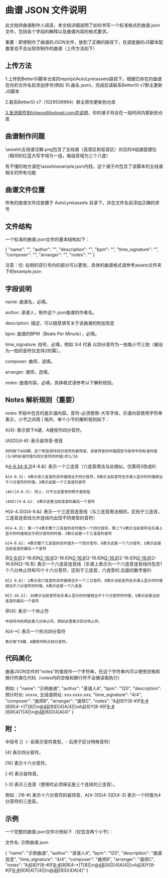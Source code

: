 # 曲谱 JSON 文件说明
此文档供曲谱制作人阅读，本文档详细说明了如何书写一个标准格式的曲谱.json文件，包括各个字段的解释以及曲谱内容的格式要求。

重要：即使制作了曲谱的JSON文件，放到了正确的路径下，在调度器的JS脚本配置里也不会出现你制作的曲谱（上传方法如下）

## 上传方法
1.上传到BetterGI脚本仓库的repo\js\AutoLyre\assets路径下，根据已存在的曲谱在你的文件名前添加序号(例如 10.曲名.json)，完成后请联系BetterGI v7群主更新JS脚本

2.联系BetterGI v7（1029539994）群主帮你更新到仓库

3.发送邮件到hijiwos@hotmail.com并说明，你的谱子将会在一段时间内更新到仓库

## 曲谱制作问题
\assets\五线谱注解.png包含了五线谱（高音区和低音区）对应的4组键盘键位（相邻的红蓝大写字母为一组，每组音域为三个八度）

有不懂的地方请在\assets\example.json内找，这个谱子内包含了该脚本的五线谱相关的所有功能

## 曲谱文件位置
所有的曲谱文件应放置于 AutoLyre\assets 目录下，并在文件名前添加正确的序号

## 文件结构
一个标准的曲谱.json文件的基本结构如下：

{
  "name": "",
  "author": "",
  "description": "",
  "bpm": "",
  "time_signature": "",
  "composer": "",
  "arranger": "",
  "notes": ""
}

注意：仅: 右侧的双引号内的部分可以更改，具体的曲谱格式请参考assets文件夹下的example.json
## 字段说明
name: 曲谱名，必填。

author: 录谱人，制作这个.json曲谱的作者名。

description: 描述，可以随意填写关于该曲谱的附加信息

bpm: 曲谱的BPM（Beats Per Minute），必填。

time_signature: 拍号，必填，例如 3/4 代表 以四分音符为一拍每小节三拍（被设为一拍的音符仅支持2的幂）。

composer: 曲师，选填。

arranger: 谱师，选填。

notes: 曲谱内容，必填，具体格式请参考以下解析规则。

## Notes 解析规则（重要）
notes 字段中包含的是乐谱内容。音符-必须使用-大写字母，乐谱内容使用字符串表示，小节之间用 | 隔开。单个小节的解析规则如下：

A[4]: 表示按下A键，A键视作四分音符。

(ASD)[4-#]: 表示装饰音·倚音

	同时按下ASD键，这个和弦视作四分音符的装饰音，该装饰音的时值固定为拍号中的标准时值(3/4的标准时值为四分音符的时值)的1/16

A[4-8.3](AS)[4-8.3](ASD)[4-8.&]: 表示一个三连音（六连音用法与此相似，仅需将3改成6）

	A[4-8.3]: 4表示该三连音的总时值相当于四分音符，8表示当前音符在乐谱上显示的时值相当于八分音符的时值，3表示这是一个三连音的音符
	
	(AS)[4-8.3]: 同上，只不过这里举的例子是和弦
	
	(ASD)[4-8.&]: $表示这是当前连音的最后一个音符

H[4-4.3]G[4-8.&]: 表示一个三连音连音线（与三连音用法相同，区别于三连音，三连音连音线允许连线内出现不同类型的音符）

	H[4-4.3]: 第一个4表示整个三连音的总时值为一个四分音符，第二个4表示当前音符在乐谱上显示的时值相当于四分音符的时值，3表示这是一个三连音的音符
	
	G[4-8.&]: 4表示整个三连音的总时值为一个四分音符，8表示这是一个八分音符，$表示这是当前连音的最后一个音符

@[2-8.6](AF)[2-16.6]N[2-16.6](AF)[2-16.6]N[2-16.6](AF)[2-16.6]N[2-16.6](AF)[2-16.6]N[2-16.6](AF)[2-16.6]N[2-16.$]: 表示一个六连音连音线（乐谱上表示为一个六连音连音线内包含1个八分休止符和10个十六分音符，区别于三连音，六连音的.后面的数字是6）

	@[2-8.6]: 2表示该六连音的总时值相当于一个二分音符，8表示当前音符在乐谱上显示的时值相当于八分音符的时值，6表示这是一个六连音
	
	N[2-16.$]: 16表示当前音符在乐谱上显示的时值相当于十六分音符的时值，$表示这是当前连音的最后一个音符

@[4]: 表示一个休止符

	中括号内标明这是几分休止符，例如这里表示四分休止符。

A[4-*]: 表示一个附点四分音符

	表示按下A键，A键视作附点四分音符。

## 代码美化
曲谱JSON文件的"notes"的值视作一个字符串，在这个字符串内可以使用空格和换行符美化代码（notes内的空格和换行符不会被读取执行）

例如: 
{
  "name": "示例曲谱",
  "author": "录谱人A",
  "bpm": "120",
  "description": 预计时长: xxxxx, 五线谱网址: xxx.xxxx.xxx,
  "time_signature": "4/4",
  "composer": "曲师B",
  "arranger": "谱师C",
  "notes": "A[4](ASD)[8]Y[8-#]F[8-#](DFG)[8]R[4-*]T[8]|\n@[4](DFG)[8](CVB)[8]D[4]A[4]|\nA[4](ASD)[8]Y[8-#]F[8-#](DFG)[8]R[4]T[4]|\n@[4](DFG)[8](CVB)[8]D[4]A[4]"
}

## 附：
中括号 []（- 前表示音符类型，- 后用于区分特殊音符）

[4] 表示四分音符。

[16] 表示十六分音符。

[-#] 表示装饰音。

[-3] 表示三连音（使用时必须保证是三个连续的三连音）。

例如：[16-#] 表示十六分音符的装饰音，A[4-3]S[4-3]D[4-3] 表示一个时值为4分音符的三连音。

## 示例
一个完整的曲谱.json文件示例如下（仅包含两个小节）：

文件名: 示例曲谱.json

{
  "name": "示例曲谱",
  "author": "录谱人A",
  "bpm": "120",
  "description": "曲谱信息",
  "time_signature": "4/4",
  "composer": "曲师B",
  "arranger": "谱师C",
  "notes": "A[4](ASD)[8]Y[8-#]F[8-#](DFG)[8]R[4-*]T[8]|\n@[4](DFG)[8](CVB)[8]D[4]A[4]|\nA[4](ASD)[8]Y[8-#]F[8-#](DFG)[8]R[4]T[4]|\n@[4](DFG)[8](CVB)[8]D[4]A[4]"
}